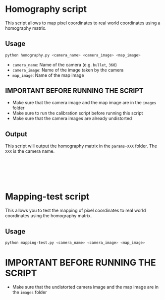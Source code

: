 # Homography script

This script allows to map pixel coordinates to real world coordinates using a homography matrix.

## Usage

```bash
python homography.py <camera_name> <camera_image> <map_image>
```

- `camera_name`: Name of the camera (e.g. `bullet`, `360`)
- `camera_image`: Name of the image taken by the camera
- `map_image`: Name of the map image


## IMPORTANT BEFORE RUNNING THE SCRIPT

- Make sure that the camera image and the map image are in the `images` folder
- Make sure to run the calibration script before running this script
- Make sure that the camera images are already undistorted


## Output

This script will output the homography matrix in the `params-XXX` folder. The `XXX` is the camera name.

<br/>
<br/>
<br/>
<br/>



# Mapping-test script

This allows you to test the mapping of pixel coordinates to real world coordinates using the homography matrix.

## Usage

```bash
python mapping-test.py <camera_name> <camera_image> <map_image>
```

# IMPORTANT BEFORE RUNNING THE SCRIPT

- Make sure that the undistorted camera image and the map image are in the `images` folder
